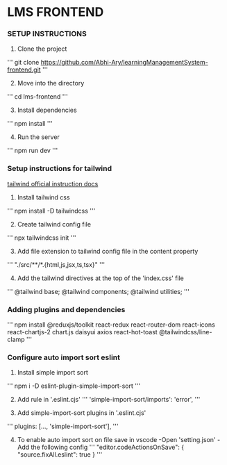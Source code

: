 # LMS FRONTEND

### SETUP INSTRUCTIONS

1. Clone the project

'''
        git clone https://github.com/Abhi-Ary/learningManagementSystem-frontend.git
'''

2. Move into the directory

'''
        cd lms-frontend
'''

3. Install dependencies

'''
        npm install
'''

4. Run the server

'''
        npm run dev
'''

### Setup instructions for tailwind
[tailwind official instruction docs](https://tailwindcss.com/docs/installation)

1. Install tailwind css

'''
        npm install -D tailwindcss
'''

2. Create tailwind config file

'''
        npx tailwindcss init
'''

3. Add file extension to tailwind config file in the content property

'''
        "./src/**/*.{html,js,jsx,ts,tsx}"
'''

4. Add the tailwind directives at the top of the 'index.css' file

'''
        @tailwind base;
        @tailwind components;
        @tailwind utilities;
'''

### Adding plugins and dependencies

'''
        npm install @reduxjs/toolkit react-redux react-router-dom react-icons react-chartjs-2 chart.js daisyui axios react-hot-toast @tailwindcss/line-clamp
'''

### Configure auto import sort eslint

1. Install simple import sort

'''
        npm i -D eslint-plugin-simple-import-sort
'''

2. Add rule in '.eslint.cjs'
'''
        'simple-import-sort/imports': 'error',
'''

3. Add simple-import-sort plugins in '.eslint.cjs'

'''
        plugins: [..., 'simple-import-sort'],
'''

4. To enable auto import sort on file save in vscode
        -Open 'setting.json'
        -Add the following config
'''
        "editor.codeActionsOnSave": {
                "source.fixAll.eslint": true
        }
'''